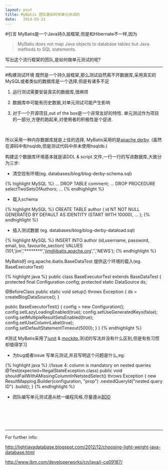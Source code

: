 ```yaml
---
layout: post
title: MyBatis 团队是如何写单元测试的
date:   2014-03-21
---
```


#引言
MyBatis是一个Java持久层框架,但是和Hibernate不一样,因为

>MyBatis does not map Java objects to database tables but Java methods to SQL statements.

写出这个流行框架的团队,是如何做单元测试的呢?

---
#构建测试环境
既然是一个持久层框架,那么测试自然离不开数据库,采用真实的MySQL或者类似的数据库是一个选择,但是有诸多不足

1. 运行测试需要安装真实的数据库,很麻烦

2. 数据库中可能有历史数据,对单元测试可能产生影响

3. 对于一个开源项目,out of the box是一个非常友好的特性. 单元测试作为项目的一部分,方便的跑起来,对使用者的积极性是个促进.

<br/>

所以采用一种内存数据库就是上佳的选择, MyBatis采用的是[apache derby](http://db.apache.org/derby/). (虽然在源码中有hsqldb,但是测试代码中并未使用hsqldb.)

构建这个数据库环境基本就是读DDL & script 文件,一行一行的写进数据库,大致分为三步:

* 清空现有环境(eg. databases/blog/blog-derby-schema.sql)

{% highlight MySQL %}
...
DROP TABLE comment;
...
DROP PROCEDURE selectTwoSetsOfAuthors;
...
{% endhighlight %}

* 载入schema

{% highlight MySQL %}
CREATE TABLE author (
id NT NOT NULL GENERATED BY DEFAULT AS IDENTITY (START WITH 10000),
...
);
{% endhighlight %}

* 插入测试数据 (eg. databases/blog/blog-derby-dataload.sql)

{% highlight MySQL %}
INSERT INTO author (id,username, password, email, bio, favourite_section)
          VALUES (101,'jim','********','jim@ibatis.apache.org','','NEWS');
{% endhighlight %}

MyBatis的 org.apache.ibatis.BaseDataTest 提供这个环境的载入(eg. BaseExecutorTest)

{% highlight java %}
public class BaseExecutorTest extends BaseDataTest {
  protected final Configuration config;
  protected static DataSource ds;

  @BeforeClass
  public static void setup() throws Exception {
    ds = createBlogDataSource();
  }

  public BaseExecutorTest() {
    config = new Configuration();
    config.setLazyLoadingEnabled(true);
    config.setUseGeneratedKeys(false);
    config.setMultipleResultSetsEnabled(true);
    config.setUseColumnLabel(true);
    config.setDefaultStatementTimeout(5000);
  }
}
{% endhighlight %}

#测试
MyBatis采用了[junit](http://junit.org/) & [mockito](https://github.com/mockito/mockito),测试的写法并没有什么区别,但是有些习惯却值得学习

* 为bug或者issue 写单元测试,并且写明这个问题是什么,eg:

{% highlight java %}
  //Issue 4: column is mandatory on nested queries
  @Test(expected=IllegalStateException.class)
  public void shouldFailWithAMissingColumnInNetstedSelect() throws Exception {
    new ResultMapping.Builder(configuration, "prop")
    .nestedQueryId("nested query ID")
    .build();
  }
{% endhighlight %}

* 团队编写单元测试遵从统一编程风格,尽量遵从[BDD](http://en.wikipedia.org/wiki/Behavior-driven_development)


<br/>
<br/>
<br/>
<br/>

---
For further info:

http://lightjavadatabase.blogspot.com/2012/12/choosing-light-weight-java-database.html

http://www.ibm.com/developerworks/cn/java/j-cq09187/
